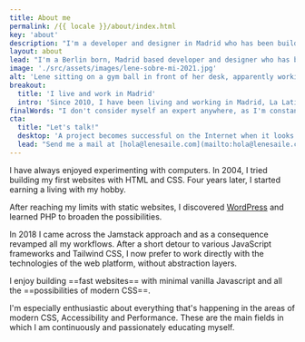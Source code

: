```yaml
---
title: About me
permalink: /{{ locale }}/about/index.html
key: 'about'
description: "I'm a developer and designer in Madrid who has been building for the web professionally since 2008."
layout: about
lead: "I'm a Berlin born, Madrid based developer and designer who has been building for the web professionally since 2008. I specialize in custom creative websites with accessibility and performance in mind."
image: './src/assets/images/lene-sobre-mi-2021.jpg'
alt: 'Lene sitting on a gym ball in front of her desk, apparently working'
breakout:
  title: 'I live and work in Madrid'
  intro: 'Since 2010, I have been living and working in Madrid, La Latina. A lot of my clients are based in Spain, but I also work for international clients.'
finalWords: "I don't consider myself an expert anywhere, as I'm constantly readjusting perspectives and optimising my way of working. I am a quick and flexible learner and have no trouble familiarising myself with new methods and techniques. "
cta:
  title: "Let's talk!"
  desktop: 'A project becomes successful on the Internet when it looks good, feels good and works with clean, secure technology. Since 2008 I create compelling web experiences with attention to detail.'
  lead: "Send me a mail at [hola@lenesaile.com](mailto:hola@lenesaile.com) and tell me about your project, opportunities or whatever you have in mind! I'm always up for a chat."
---
```


I have always enjoyed experimenting with computers. In 2004, I tried building my first websites with HTML and CSS. Four years later, I started earning a living with my hobby.

After reaching my limits with static websites, I discovered [WordPress](/en/blog/some-random-personal-notes-on-using-wordpress-in-2022/) and learned PHP to broaden the possibilities.

In 2018 I came across the Jamstack approach and as a consequence revamped all my workflows.
After a short detour to various JavaScript frameworks and Tailwind CSS, I now prefer to work directly with the technologies of the web platform, without abstraction layers.

I enjoy building ==fast websites== with minimal vanilla Javascript and all the ==possibilities of modern CSS==.

I'm especially enthusiastic about everything that's happening in the areas of modern CSS, Accessibility and Performance. These are the main fields in which I am continuously and passionately educating myself.

